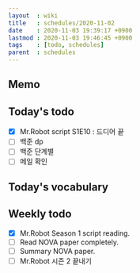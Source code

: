 ```yaml
---
layout  : wiki
title   : schedules/2020-11-02
date    : 2020-11-03 19:39:17 +0900
lastmod : 2020-11-03 19:46:45 +0900
tags    : [todo, schedules]
parent  : schedules
---
```


## Memo
## Today's todo
 * [X] Mr.Robot script S1E10 : 드디어 끝
 * [ ] 백준 dp
 * [ ] 백준 단계별
 * [ ] 메일 확인

## Today's vocabulary
## Weekly todo
 * [X] Mr.Robot Season 1 script reading.
 * [ ] Read NOVA paper completely.
 * [ ] Summary NOVA paper.
 * [ ] Mr.Robot 시즌 2 끝내기
